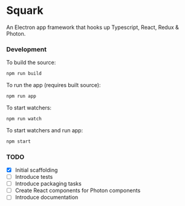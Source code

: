 # Squark

An Electron app framework that hooks up Typescript, React, Redux & Photon.

### Development

To build the source:
```sh
npm run build
```

To run the app (requires built source):
```sh
npm run app
```

To start watchers:
```sh
npm run watch
```

To start watchers and run app:
```sh
npm start
```

### TODO

- [x] Initial scaffolding
- [ ] Introduce tests
- [ ] Introduce packaging tasks
- [ ] Create React components for Photon components
- [ ] Introduce documentation
